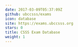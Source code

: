 ```yaml
---
date: 2017-03-09T05:37:09Z
github: ubccsss/exams
icon: database
site: https://exams.ubccsss.org
stars: 0
title: CSSS Exam Database
weight: 1
---
```

